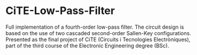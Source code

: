 # CiTE-Low-Pass-Filter
Full implementation of a fourth-order low-pass filter. The circuit design is based on the use of two cascaded second-order Sallen-Key configurations. Presented as the final project of CiTE (Circuits i Tecnologies Electròniques),  part of the third course of the Electronic Engineering degree (BSc).
